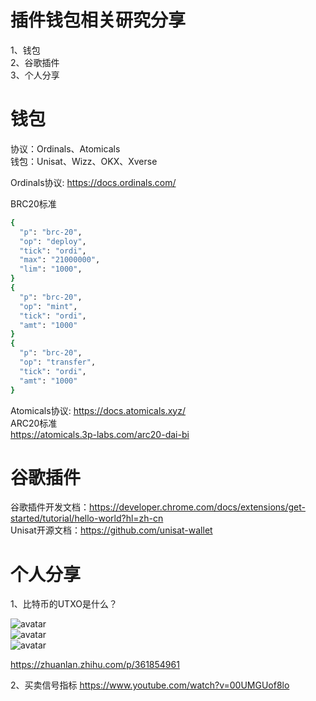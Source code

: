 # 插件钱包相关研究分享

1、钱包<br>
2、谷歌插件<br>
3、个人分享<br>

# 钱包

协议：Ordinals、Atomicals<br>
钱包：Unisat、Wizz、OKX、Xverse<br>

Ordinals协议: https://docs.ordinals.com/<br>

BRC20标准<br>
```bash
{
  "p": "brc-20",
  "op": "deploy",
  "tick": "ordi",
  "max": "21000000",
  "lim": "1000",
}
{
  "p": "brc-20",
  "op": "mint",
  "tick": "ordi",
  "amt": "1000"
}
{
  "p": "brc-20",
  "op": "transfer",
  "tick": "ordi",
  "amt": "1000"
}
```

Atomicals协议: https://docs.atomicals.xyz/ <br>
ARC20标准<br>
https://atomicals.3p-labs.com/arc20-dai-bi

# 谷歌插件

谷歌插件开发文档：https://developer.chrome.com/docs/extensions/get-started/tutorial/hello-world?hl=zh-cn<br>
Unisat开源文档：https://github.com/unisat-wallet<br>

# 个人分享

1、比特币的UTXO是什么？<br>

![avatar](http://qiniu.eyantang.cc/WX20240108-174656.png) <br>
![avatar](http://qiniu.eyantang.cc/WX20240108-174714.png) <br>
![avatar](http://qiniu.eyantang.cc/WX20240108-174725.png) <br>

https://zhuanlan.zhihu.com/p/361854961 <br>

2、买卖信号指标
https://www.youtube.com/watch?v=00UMGUof8lo